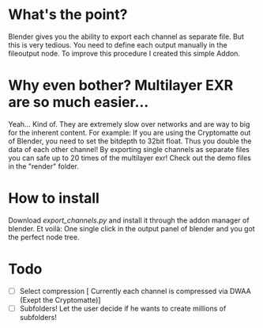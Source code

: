 # What's the point?

Blender gives you the ability to export each channel as separate file. But this is very tedious. You need to define each output manually in the fileoutput node. To improve this procedure I created this simple Addon. 

# Why even bother? Multilayer EXR are so much easier...

Yeah... Kind of. They are extremely slow over networks and are way to big for the inherent content. For example: If you are using the Cryptomatte out of Blender, you need to set the bitdepth to 32bit float. Thus you double the data of each other channel! By exporting single channels as separate files you can safe up to 20 times of the multilayer exr! Check out the demo files in the "render" folder.

# How to install

Download *export_channels.py* and install it through the addon manager of blender. Et voilà: One single click in the output panel of blender and you got the perfect node tree.



# Todo

- [ ] Select compression [ Currently each channel is compressed via DWAA (Exept the Cryptomatte)]
- [ ] Subfolders! Let the user decide if he wants to create millions of subfolders!